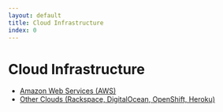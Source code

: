 ```yaml
---
layout: default
title: Cloud Infrastructure 
index: 0
---
```


Cloud Infrastructure
====================

* <a href='{{ site.baseurl }}/modules/cloud/aws.html'>Amazon Web Services (AWS)</a>
* <a href='{{ site.baseurl }}/modules/cloud/other_clouds.html'>Other Clouds (Rackspace, DigitalOcean, OpenShift, Heroku)</a>
